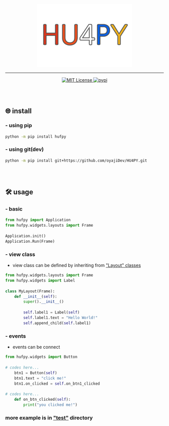 <div align="center">
<img src="https://github.com/oyajiDev/HU4PY/blob/master/resources/splash_transparent.png?raw=true" width="300" />
</div>
<hr>

<div align="center">
    <a href="https://github.com/oyajiDev/HU4PY/blob/main/LICENSE">
        <img src="https://img.shields.io/github/license/oyajiDev/HU4PY.svg" alt="MIT License" />
    </a>
    <a href="https://pypi.org/project/hufpy/">
        <img src="https://img.shields.io/pypi/v/hufpy.svg" alt="pypi" />
    </a>
</div>

<br/><br/>

## 🌐 install
### - using pip
```zsh
python -m pip install hufpy
```

### - using git(dev)
```zsh
python -m pip install git+https://github.com/oyajiDev/HU4PY.git
```

<br/><br/>

## 🛠 usage
### - basic
```python
from hufpy import Application
from hufpy.widgets.layouts import Frame

Application.init()
Application.Run(Frame)
```

### - view class
- view class can be defined by inheriting from <a href="https://github.com/oyajiDev/HU4PY/blob/master/HU4PY/widgets/layouts.py">"Layout" classes</a>
```python
from hufpy.widgets.layouts import Frame
from hufpy.widgets import Label

class MyLayout(Frame):
    def __init__(self):
        super().__init__()

        self.label1 = Label(self)
        self.label1.text = "Hello World!"
        self.append_child(self.label1)
```

### - events
- events can be connect
```python
from hufpy.widgets import Button

# codes here...
    btn1 = Button(self)
    btn1.text = "click me!"
    btn1.on_clicked = self.on_btn1_clicked

# codes here...
    def on_btn_clicked(self):
        print("you clicked me!")
```

### more example is in <a href="https://github.com/oyajiDev/HU4PY/tree/master/test">"test"</a> directory
